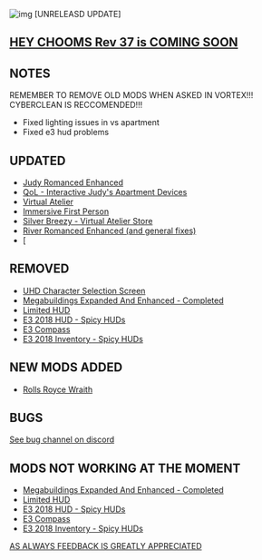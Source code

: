 ![img](https://s11.gifyu.com/images/Cuty-od-Dreams-Logo-YellowUP.png)
[UNRELEASD UPDATE]

[HEY CHOOMS Rev 37 is COMING SOON ](https://)
-

NOTES
-

REMEMBER TO REMOVE OLD MODS WHEN ASKED IN VORTEX!!! 
CYBERCLEAN IS RECCOMENDED!!!
- Fixed lighting issues in vs apartment
- Fixed e3 hud problems

UPDATED
-

- [Judy Romanced Enhanced](https://www.nexusmods.com/cyberpunk2077/mods/4508)
- [QoL - Interactive Judy's Apartment Devices](https://www.nexusmods.com/cyberpunk2077/mods/8099)
- [Virtual Atelier](https://www.nexusmods.com/cyberpunk2077/mods/2987)
- [Immersive First Person](https://www.nexusmods.com/cyberpunk2077/mods/2675?tab=description)
- [Silver Breezy - Virtual Atelier Store](https://www.nexusmods.com/cyberpunk2077/mods/7773?tab=description)
- [River Romanced Enhanced (and general fixes)](https://www.nexusmods.com/cyberpunk2077/mods/4870)
- [

REMOVED
-

- [UHD Character Selection Screen](https://www.nexusmods.com/cyberpunk2077/mods/8119)
- [Megabuildings Expanded And Enhanced - Completed](https://www.nexusmods.com/cyberpunk2077/mods/7355?tab=description)
- [Limited HUD](https://www.nexusmods.com/cyberpunk2077/mods/2592)
- [E3 2018 HUD - Spicy HUDs](https://www.nexusmods.com/cyberpunk2077/mods/3023?tab=description)
- [E3 Compass](https://www.nexusmods.com/cyberpunk2077/mods/4331)
- [E3 2018 Inventory - Spicy HUDs](https://www.nexusmods.com/cyberpunk2077/mods/6901)

NEW MODS ADDED 
-

- [Rolls Royce Wraith](https://www.nexusmods.com/cyberpunk2077/mods/8618?tab=description)

BUGS
-

 [See bug channel on discord](https://discord.gg/xZNztPjA2u)
 

MODS NOT WORKING AT THE MOMENT 
-

- [Megabuildings Expanded And Enhanced - Completed](https://www.nexusmods.com/cyberpunk2077/mods/7355?tab=description)
- [Limited HUD](https://www.nexusmods.com/cyberpunk2077/mods/2592)
- [E3 2018 HUD - Spicy HUDs](https://www.nexusmods.com/cyberpunk2077/mods/3023?tab=description)
- [E3 Compass](https://www.nexusmods.com/cyberpunk2077/mods/4331)
- [E3 2018 Inventory - Spicy HUDs](https://www.nexusmods.com/cyberpunk2077/mods/6901)

[AS ALWAYS FEEDBACK IS GREATLY APPRECIATED](https://)
